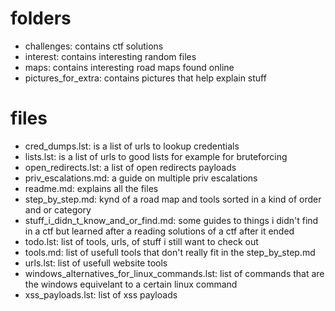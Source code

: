 # folders
- challenges: contains ctf solutions
- interest: contains interesting random files
- maps: contains interesting road maps found online
- pictures_for_extra: contains pictures that help explain stuff

# files
- cred_dumps.lst: is a list of urls to lookup credentials
- lists.lst: is a list of urls to good lists for example for bruteforcing
- open_redirects.lst: a list of open redirects payloads
- priv_escalations.md: a guide on multiple priv escalations
- readme.md: explains all the files
- step_by_step.md: kynd of a road map and tools sorted in a kind of order and or category
- stuff_i_didn_t_know_and_or_find.md: some guides to things i didn't find in a ctf but learned after a reading solutions of a ctf after it ended
- todo.lst: list of tools, urls, of stuff i still want to check out
- tools.md: list of usefull tools that don't really fit in the step_by_step.md
- urls.lst: list of usefull website tools
- windows_alternatives_for_linux_commands.lst: list of commands that are the windows equivelant to a certain linux command
- xss_payloads.lst: list of xss payloads

